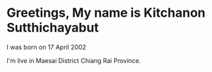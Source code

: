 # Greetings, My name is Kitchanon Sutthichayabut
I was born on 17 April 2002

I'm live in Maesai District Chiang Rai Province.
